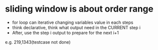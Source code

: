# sliding window is about order range

- for loop can iterative changing variables value in each steps
- think declarative, think what output need in the CURRENT step i
- After, use the step i output to prepare for the next i+1

e.g. 219,1343(testcase not done)
